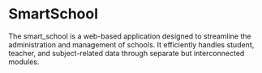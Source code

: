 # SmartSchool
The smart_school  is a web-based application designed to streamline the administration and management of schools. It efficiently handles student, teacher, and subject-related data through separate but interconnected modules.
